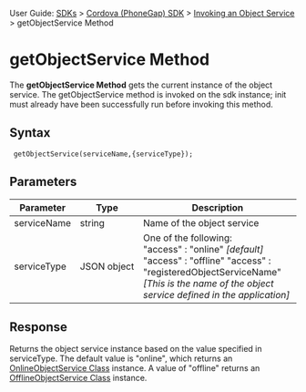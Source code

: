                               

User Guide: [SDKs](../../Foundry_SDKs.md) > [Cordova (PhoneGap) SDK](../Installing_PhoneGap_SDK.md) > [Invoking an Object Service](Objects_API_Reference.md) > getObjectService Method

getObjectService Method
=======================

The **getObjectService Method** gets the current instance of the object service. The getObjectService method is invoked on the sdk instance; init must already have been successfully run before invoking this method.

Syntax
------

```
 getObjectService(serviceName,{serviceType});
```

Parameters
----------

  
| Parameter | Type | Description |
| --- | --- | --- |
| serviceName | string | Name of the object service |
| serviceType | JSON object | One of the following: "access" : "online" _\[default\]_ "access" : "offline" "access" : "registeredObjectServiceName" _\[This is the name of the object service defined in the application\]_ |

Response
--------

Returns the object service instance based on the value specified in serviceType. The default value is "online", which returns an [OnlineObjectService Class](OnlineObjectService_Class.md) instance. A value of "offline" returns an [OfflineObjectService Class](OfflineObjectService_Class.md) instance.
